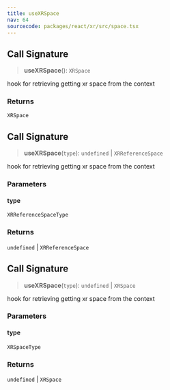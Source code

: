 ```yaml
---
title: useXRSpace
nav: 64
sourcecode: packages/react/xr/src/space.tsx
---
```


## Call Signature

> **useXRSpace**(): `XRSpace`

hook for retrieving getting xr space from the context

### Returns

`XRSpace`

## Call Signature

> **useXRSpace**(`type`): `undefined` \| `XRReferenceSpace`

hook for retrieving getting xr space from the context

### Parameters

#### type

`XRReferenceSpaceType`

### Returns

`undefined` \| `XRReferenceSpace`

## Call Signature

> **useXRSpace**(`type`): `undefined` \| `XRSpace`

hook for retrieving getting xr space from the context

### Parameters

#### type

`XRSpaceType`

### Returns

`undefined` \| `XRSpace`
